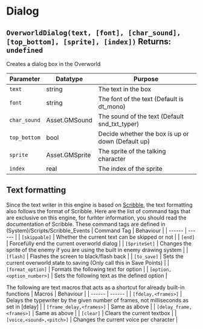# Dialog

## `OverworldDialog(text, [font], [char_sound], [top_bottom], [sprite], [index])` Returns: `undefined`
Creates a dialog box in the Overworld

| Parameter | Datatype  | Purpose |
|-----------|-----------|---------|
|`text` |string |The text in the box |
|`font` |string |The font of the text (Default is dt_mono) |
|`char_sound` |Asset.GMSound |The sound of the text (Default snd_txt_typer) |
|`top_bottom` |bool |Decide whether the box is up or down (Default up) |
|`sprite` |Asset.GMSprite |The sprite of the talking character |
|`index` |real |The index of the sprite |



























## Text formatting
Since the text writer in this engine is based on [Scribble](https://github.com/JujuAdams/Scribble), the text formatting also follows the format of Scribble.
Here are the list of command tags that are exclusive on this engine, for furhter information, you should read the documentation of Scribble.
These command tags are defined in (System)/Scripts/Scribble_Events
| Command Tag | Behaviour |
| ------ | ------ |
| `[skippable]` | Whether the current text can be skipped or not |
| `[end]` | Forcefully end the current overworld dialog |
| `[SpriteSet]` | Changes the sprite of the enemy if you are using the built in enemy drawing system |
| `[flash]` | Flashes the screen to black/flash back |
| `[to_save]` | Sets the current overworld state to saving (Only call this in Save Points) |
| `[format_option]` | Formats the following text for option |
| `[option,<option_number>]` | Sets the following text as the defined option |

The following are text macros that acts as a shortcut for already built-in functions
| Macros | Behaviour |
| ------ | ------ |
| `[fdelay,<frames>]` | Delays the typewriter by the given number of frames, not milliseconds as set in [delay] |
| `[frame_delay,<frames>]` | Same as above |
| `[delay_frame,<frames>]` | Same as above |
| `[clear]` | Clears the current textbox |
| `[voice,<sound>,<pitch>]` | Changes the current voice per character |